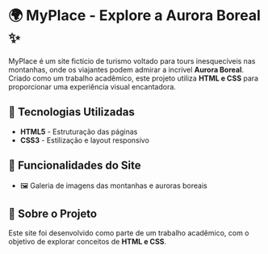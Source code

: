 # 🌍 MyPlace - Explore a Aurora Boreal ✨

MyPlace é um site fictício de turismo voltado para tours inesquecíveis nas montanhas, onde os viajantes podem admirar a incrível **Aurora Boreal**. Criado como um trabalho acadêmico, este projeto utiliza **HTML e CSS** para proporcionar uma experiência visual encantadora.

## 🚀 Tecnologias Utilizadas
- **HTML5** - Estruturação das páginas
- **CSS3** - Estilização e layout responsivo

## 🎨 Funcionalidades do Site
- 🖼️ Galeria de imagens das montanhas e auroras boreais

## 📝 Sobre o Projeto
Este site foi desenvolvido como parte de um trabalho acadêmico, com o objetivo de explorar conceitos de **HTML e CSS**.

